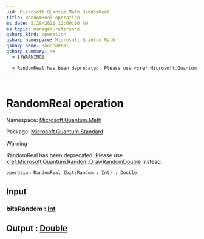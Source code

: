 ```yaml
---
uid: Microsoft.Quantum.Math.RandomReal
title: RandomReal operation
ms.date: 5/28/2021 12:00:00 AM
ms.topic: managed-reference
qsharp.kind: operation
qsharp.namespace: Microsoft.Quantum.Math
qsharp.name: RandomReal
qsharp.summary: >+
  > [!WARNING]

  > RandomReal has been deprecated. Please use <xref:Microsoft.Quantum.Random.DrawRandomDouble> instead.

---
```


# RandomReal operation

Namespace: [Microsoft.Quantum.Math](xref:Microsoft.Quantum.Math)

Package: [Microsoft.Quantum.Standard](https://nuget.org/packages/Microsoft.Quantum.Standard)


> [!WARNING]
> RandomReal has been deprecated. Please use <xref:Microsoft.Quantum.Random.DrawRandomDouble> instead.



```qsharp
operation RandomReal (bitsRandom : Int) : Double
```


## Input

### bitsRandom : [Int](xref:microsoft.quantum.qsharp.valueliterals#int-literals)





## Output : [Double](xref:microsoft.quantum.qsharp.valueliterals#double-literals)

